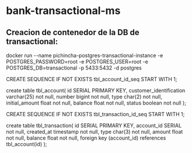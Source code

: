 # bank-transactional-ms

## Creacion de contenedor de la DB de transactional:

docker run --name pichincha-postgres-transactional-instance -e POSTGRES_PASSWORD=root -e POSTGRES_USER=root -e POSTGRES_DB=transactional -p 5433:5432 -d postgres


CREATE SEQUENCE IF NOT EXISTS tbl_account_id_seq START WITH 1;

create table tbl_account(
id SERIAL PRIMARY KEY,
customer_identification varchar(25) not null,
number bigint not null,
type char(2) not null,
initial_amount float not null,
balance float not null,
status boolean not null
);


CREATE SEQUENCE IF NOT EXISTS tbl_transaction_id_seq START WITH 1;

create table tbl_transaction(
id SERIAL PRIMARY KEY,
account_id SERIAL not null,
created_at timestamp not null,
type char(3) not null,
amount float not null,
balance float not null,
foreign key (account_id) references tbl_account(id)
);